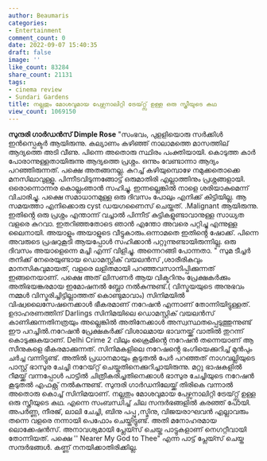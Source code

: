 ```yaml
---
author: Beaumaris
categories:
- Entertainment
comment_count: 0
date: 2022-09-07 15:40:35
draft: false
image: ''
like_count: 83284
share_count: 21131
tags:
- cinema review
- Sundari Gardens
title: നല്ലതും മോശവുമായ പേഴ്സനാലിറ്റി ട്രേയ്റ്റ്സ് ഉള്ള ഒരു സ്ത്രീയുടെ കഥ
view_count: 1069150
---
```


**സുന്ദരി ഗാർഡൻസ്** **Dimple Rose** "സംഭവം, പുളളിയൊരു സർക്കിൾ ഇൻസ്പെക്ടർ ആയിരുന്നു. കല്യാണം കഴിഞ്ഞ് നാലാമത്തെ മാസത്തില് ആദ്യത്തെ അടി വീണു. പിന്നെ അതൊരു സ്ഥിരം പംക്തിയായി. കൊടുത്ത കാർ പോരാന്നുള്ളതായിരുന്നു ആദ്യത്തെ പ്രശ്നം. ഒന്നും വേണ്ടാന്നാ ആദ്യം പറഞ്ഞിരുന്നത്. പക്ഷെ അതങ്ങനല്ല. കുറച്ച് കഴിയുമ്പൊഴേ നമുക്കതൊക്കെ മനസിലാവുള്ളൂ. പിന്നീടവിടുന്നങ്ങോട്ട് ഒരുമാതിരി എല്ലാത്തിനും പ്രശ്നങ്ങളായി. ഒരൊന്നൊന്നര കൊല്ലംഞാൻ സഹിച്ചു. ഇന്നല്ലെങ്കിൽ നാളെ ശരിയാകുമെന്ന് വിചാരിച്ചു. പക്ഷെ സമാധാനമുള്ള ഒരു ദിവസം പോലും എനിക്ക് കിട്ടിയില്ല. ആ സമയത്താ എനിക്കൊരു cyst ഡയഗണൈസ് ചെയ്തത്. .Malignant ആയിരുന്നു. ഇതിൻ്റെ ഒരു പ്രശ്നം എന്താന്ന് വച്ചാൽ പിന്നീട് കുട്ടികളുണ്ടാവാനുള്ള സാധ്യത വളരെ കുറവാ. ഇതറിഞ്ഞതോടെ ഞാൻ എന്തോ അവരെ പറ്റിച്ചു എന്നുള്ള ലൈനായി. അയാളും അയാളുടെ വീട്ടുകാരും.ഒന്നാമതെ ഇതിൻ്റെ ഷോക്ക്. പിന്നെ അവരുടെ പ്രഷറുകൂടി ആയപ്പോൾ സഹിക്കാൻ പറ്റുന്നുണ്ടായിരുന്നില്ല. ഒരു ദിവസം അയാളെന്നെ മച്ചി എന്ന് വിളിച്ചു. അന്നെറങ്ങി പോന്നതാ. " സുമ ടീച്ചർ തനിക്ക് നേരെയുണ്ടായ ഡൊമസ്റ്റിക് വയലൻസ് ,ശാരീരികവും മാനസികവുമായത്, വളരെ ലളിതമായി പറഞ്ഞവസാനിപ്പിക്കുന്നത് ഇങ്ങനെയാണ്. പക്ഷെ അത് ലിസണർ ആയ വിക്ടറിനും പ്രേക്ഷകർക്കും അതിഭയങ്കരമായ ഇമോഷനൽ ബ്ലോ നൽകുന്നുണ്ട്.( വിസ്മയയുടെ അനുഭവം നമ്മൾ വിസ്മരിച്ചിട്ടില്ലാത്തത് കൊണ്ടുമാവാം) സിനിമയിൽ വിഷ്വലൈസേഷനെക്കാൾ ഭീകരമാണ് നറേഷൻ എന്നാണ് തോന്നിയിട്ടുള്ളത്. ഉദാഹരണത്തിന് Darlings സിനിമയിലെ ഡൊമസ്റ്റിക് വയലൻസ് കാണിക്കുന്നതിനത്രയും അല്ലെങ്കിൽ അതിനേക്കാൾ അസ്വസ്ഥതപ്പെടുത്തുന്നുണ്ട് ഈ പറച്ചിൽ.നറേഷൻ പ്രേക്ഷകർക്ക് വിശാലമായ ഭാവനയ്ക്ക് വാതിൽ തുറന്ന് കൊടുക്കുകയാണ്. Delhi Crime 2 വിലും ക്രൈമിൻ്റെ നറേഷൻ തന്നെയാണ് ആ സീനുകളെ ഭീകരമാക്കുന്നത്. സിനിമകളിലെ നറേഷൻ്റെ ഭംഗിയെക്കുറിച്ച് മുൻപും ചർച്ച വന്നിട്ടുണ്ട്. അതിൽ പ്രധാനമായും കൂടുതൽ പേർ പറഞ്ഞത് നാഗവല്ലിയുടെ പാസ്റ്റ് ഭാസുര ചേച്ചി നറേയ്റ്റ് ചെയ്തതിനെക്കുറിച്ചായിരുന്നു. മറ്റു ഭാഷകളിൽ റീമയ്ക്ക് വന്നപ്പോൾ പാട്ടിൽ ചിത്രീകരിച്ചതിനെക്കാൾ ഭാസുര ചേച്ചിയുടെ നറേഷൻ കൂടുതൽ എഫക്റ്റ് നൽകുന്നുണ്ട്. സുന്ദരി ഗാർഡനിലേയ്ക്ക് തിരികെ വന്നാൽ അതൊരു കൊച്ച് സിനിമയാണ്. നല്ലതും മോശവുമായ പേഴ്സനാലിറ്റി ട്രേയ്റ്റ്സ് ഉള്ള ഒരു സ്ത്രീയുടെ കഥ. എന്നെ സംബന്ധിച്ച് ചില സന്ദർഭങ്ങളിൽ കരഞ്ഞ് പോയി. അപർണ്ണ, നീരജ്, ലാലി ചേച്ചി, ബിനു പപ്പു ,സ്മിനു, വിജയരാഘവൻ എല്ലാവരും തന്നെ വളരെ നന്നായി പെഫോം ചെയ്തിട്ടുണ്ട്. അതി മനോഹരമായ ലൊക്കേഷൻസ്. അനാവശ്യമായി പ്ലേയ്സ് ചെയ്ത പാട്ടുകളാണ് നെഗറ്റീവായി തോന്നിയത്. പക്ഷെ '' Nearer My God to Thee" എന്ന പാട്ട് പ്ലേയ്സ് ചെയ്ത സന്ദർഭങ്ങൾ. കണ്ണ് നനയിക്കാതിരിക്കില്ല.